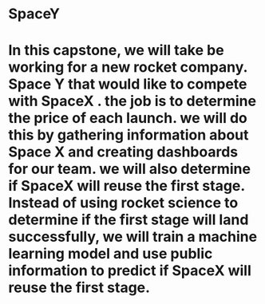 # SpaceY
# In this capstone, we will take be working for a new rocket company. Space Y that would like to compete with SpaceX . the job is to determine the price of each launch. we will do this by gathering information about Space X and creating dashboards for our team. we will also determine if SpaceX will reuse the first stage. Instead of using rocket science to determine if the first stage will land successfully, we will train a machine learning model and use public information to predict if SpaceX will reuse the first stage.

